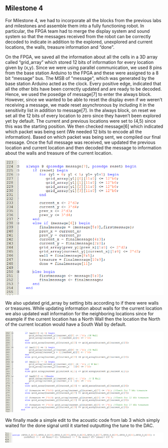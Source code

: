 ## Milestone 4

For Milestone 4, we had to incorporate all the blocks from the previous labs and milestones and assemble them into a fully functioning robot. In particular, the FPGA team had to merge the display system and sound system so that the messages received from the robot can be correctly decoded to indicate in addition to the explored, unexplored and current locations, the walls, treasure information and “done”. 

On the FPGA, we saved all the information about all the cells in a 3D array called “grid_array” which stored 12 bits of information for every location given by (x,y). Since we were using parallel communication, we used 8 pins from the base station Arduino to the FPGA and these were assigned to a 8 bit “message” bus. The MSB of "message", which was generated by the base station Arduino acted as the clock. Every positive edge, indicated that all the other bits have been correctly updated and are ready to be decoded. Hence, we used the posedge of message[7] to enter the always block. However, since we wanted to be able to reset the display even if we weren’t receiving a message, we made reset asynchronous by including it in the sensitivity list in addition to message[7].  In the always block, on reset we set all the 12 bits of every location to zero since they haven’t been explored yet by default. The current and previous locations were set to (4,5) since this was the starting position. We then checked message[6] which indicated which packet was being sent (We needed 12 bits to encode all the information). Based on which packet was being sent, we compiled our final message. Once the full message was received, we updated the previous location and current location and then decoded the message to information about the walls and treasure of the current location. 

![](./image/decode.PNG)

We also updated grid_array by setting bits according to if there were walls or treasures. While updating information about walls for the current location we also updated wall information for the neighboring locations since for example if the current location has a North Wall then the location the North of the current location would have a South Wall by default. 

![](./image/gridarray.PNG)

We finally made a simple edit to the acoustic code from lab 3 which simply waited for the done signal until it started outputting the tune to the DAC.  

![](./image/sound.PNG)
